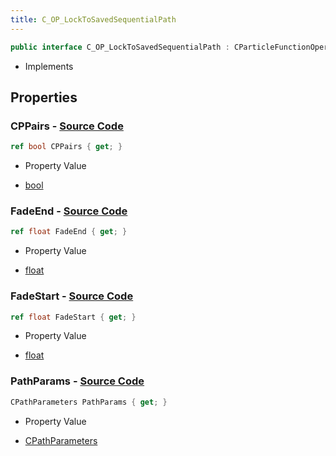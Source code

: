 ```yaml
---
title: C_OP_LockToSavedSequentialPath
---
```


```csharp
public interface C_OP_LockToSavedSequentialPath : CParticleFunctionOperator, CParticleFunction, ISchemaClass<CParticleFunction>, ISchemaClass<CParticleFunctionOperator>, ISchemaClass<C_OP_LockToSavedSequentialPath>, ISchemaField, ISchemaClass, INativeHandle
```

- Implements

## Properties

### **CPPairs** - [Source Code](https://github.com/swiftly-solution/swiftlys2/blob/main/managed/src/SwiftlyS2.Generated/Schemas/Interfaces/C_OP_LockToSavedSequentialPath.cs#L20)

```csharp
ref bool CPPairs { get; }
```

- Property Value

- [bool](https://learn.microsoft.com/dotnet/api/system.boolean)

### **FadeEnd** - [Source Code](https://github.com/swiftly-solution/swiftlys2/blob/main/managed/src/SwiftlyS2.Generated/Schemas/Interfaces/C_OP_LockToSavedSequentialPath.cs#L18)

```csharp
ref float FadeEnd { get; }
```

- Property Value

- [float](https://learn.microsoft.com/dotnet/api/system.single)

### **FadeStart** - [Source Code](https://github.com/swiftly-solution/swiftlys2/blob/main/managed/src/SwiftlyS2.Generated/Schemas/Interfaces/C_OP_LockToSavedSequentialPath.cs#L16)

```csharp
ref float FadeStart { get; }
```

- Property Value

- [float](https://learn.microsoft.com/dotnet/api/system.single)

### **PathParams** - [Source Code](https://github.com/swiftly-solution/swiftlys2/blob/main/managed/src/SwiftlyS2.Generated/Schemas/Interfaces/C_OP_LockToSavedSequentialPath.cs#L22)

```csharp
CPathParameters PathParams { get; }
```

- Property Value

- [CPathParameters](/docs/api/shared/schemadefinitions/cpathparameters)

